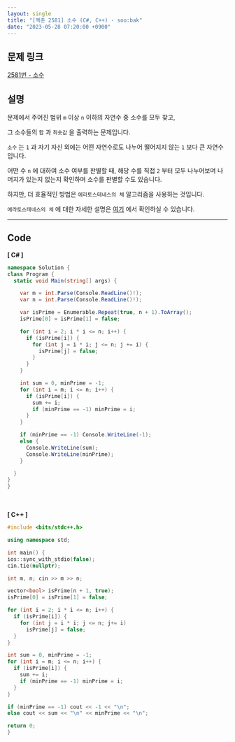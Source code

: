```yaml
---
layout: single
title: "[백준 2581] 소수 (C#, C++) - soo:bak"
date: "2023-05-28 07:20:00 +0900"
---
```


## 문제 링크
  [2581번 - 소수](https://www.acmicpc.net/problem/2581)

## 설명
문제에서 주어진 범위 `m` 이상 `n` 이하의 자연수 중 소수를 모두 찾고, <br>

그 소수들의 `합` 과 `최솟값` 을 출력하는 문제입니다. <br>

`소수` 는 `1` 과 자기 자신 외에는 어떤 자연수로도 나누어 떨어지지 않는 `1` 보다 큰 자연수 입니다. <br>

어떤 수 `n` 에 대하여 소수 여부를 판별할 때, 해당 수를 직접 `2` 부터 모두 나누어보며 나머지가 있는지 없는지 확인하며 소수를 판별할 수도 있습니다. <br>

하지만, 더 효율적인 방법은 `에라토스테네스의 체` 알고리즘을 사용하는 것입니다. <br>

`에라토스테네스의 체` 에 대한 자세한 설명은 [여기](https://soo-bak.github.io/algorithm/theory/) 에서 확인하실 수 있습니다. <br>

- - -

## Code
<b>[ C# ] </b>
<br>

  ```c#
namespace Solution {
  class Program {
    static void Main(string[] args) {

      var m = int.Parse(Console.ReadLine()!);
      var n = int.Parse(Console.ReadLine()!);

      var isPrime = Enumerable.Repeat(true, n + 1).ToArray();
      isPrime[0] = isPrime[1] = false;

      for (int i = 2; i * i <= n; i++) {
        if (isPrime[i]) {
          for (int j = i * i; j <= n; j += i) {
            isPrime[j] = false;
          }
        }
      }

      int sum = 0, minPrime = -1;
      for (int i = m; i <= n; i++) {
        if (isPrime[i]) {
          sum += i;
          if (minPrime == -1) minPrime = i;
        }
      }

      if (minPrime == -1) Console.WriteLine(-1);
      else {
        Console.WriteLine(sum);
        Console.WriteLine(minPrime);
      }

    }
  }
}
  ```
<br><br>
<b>[ C++ ] </b>
<br>

  ```c++
#include <bits/stdc++.h>

using namespace std;

int main() {
  ios::sync_with_stdio(false);
  cin.tie(nullptr);

  int m, n; cin >> m >> n;

  vector<bool> isPrime(n + 1, true);
  isPrime[0] = isPrime[1] = false;

  for (int i = 2; i * i <= n; i++) {
    if (isPrime[i]) {
      for (int j = i * i; j <= n; j+= i)
        isPrime[j] = false;
    }
  }

  int sum = 0, minPrime = -1;
  for (int i = m; i <= n; i++) {
    if (isPrime[i]) {
      sum += i;
      if (minPrime == -1) minPrime = i;
    }
  }

  if (minPrime == -1) cout << -1 << "\n";
  else cout << sum << "\n" << minPrime << "\n";

  return 0;
}
  ```

